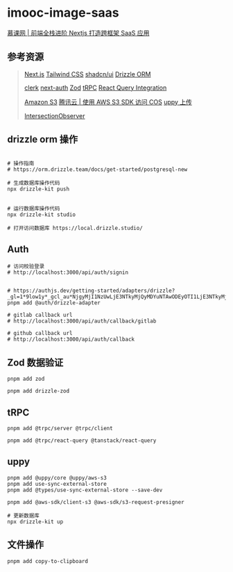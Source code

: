 # imooc-image-saas

[慕课网 | 前端全栈进阶 Nextjs 打造跨框架 SaaS 应用](https://coding.imooc.com/class/835.html)

## 参考资源

> [Next.js](https://nextjs.org/docs)
> [Tailwind CSS](https://tailwindcss.com/docs)
> [shadcn/ui](https://ui.shadcn.com/docs)
> [Drizzle ORM](https://orm.drizzle.team/)
>
> [clerk](https://clerk.com/docs)
> [next-auth](https://next-auth.js.org/getting-started/example)
> [Zod](https://zod.dev/)
> [tRPC](https://trpc.io/docs/server/routers)
> [React Query Integration](https://trpc.io/docs/client/react/setup)
>
> [Amazon S3](https://aws.amazon.com/cn/s3/)
> [腾讯云 | 使用 AWS S3 SDK 访问 COS](https://cloud.tencent.com/document/product/436/37421)
> [uppy 上传](https://uppy.io/docs/quick-start/)
>
> [IntersectionObserver](https://developer.mozilla.org/en-US/docs/Web/API/Intersection_Observer_API)

## drizzle orm 操作

```shell

# 操作指南
# https://orm.drizzle.team/docs/get-started/postgresql-new

# 生成数据库操作代码
npx drizzle-kit push


# 运行数据库操作代码
npx drizzle-kit studio

# 打开访问数据库 https://local.drizzle.studio/
```

## Auth

```shell
# 访问校验登录
# http://localhost:3000/api/auth/signin


# https://authjs.dev/getting-started/adapters/drizzle?_gl=1*9low1y*_gcl_au*NjgyMjI1NzUwLjE3NTkyMjQyMDYuNTAwODEyOTI1LjE3NTkyMjQ1MjEuMTc1OTIyNDUyMQ..
pnpm add @auth/drizzle-adapter

# gitlab callback url
# http://localhost:3000/api/auth/callback/gitlab

# github callback url
# http://localhost:3000/api/auth/callback
```

## Zod 数据验证

```shell
pnpm add zod

pnpm add drizzle-zod
```

## tRPC
```shell
pnpm add @trpc/server @trpc/client

pnpm add @trpc/react-query @tanstack/react-query
```

## uppy
```shell
pnpm add @uppy/core @uppy/aws-s3
pnpm add use-sync-external-store
pnpm add @types/use-sync-external-store --save-dev

pnpm add @aws-sdk/client-s3 @aws-sdk/s3-request-presigner

# 更新数据库
npx drizzle-kit up
```

## 文件操作
```shell
pnpm add copy-to-clipboard
```
